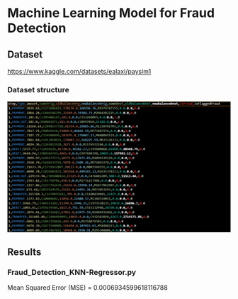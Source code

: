 # Machine Learning Model for Fraud Detection

## Dataset

https://www.kaggle.com/datasets/ealaxi/paysim1

### Dataset structure
![dataset structure](https://github.com/404fafnir/Fraud_Detection_ML/blob/main/img/Dataset_img.png)

## Results

### Fraud_Detection_KNN-Regressor.py
 Mean Squared Error (MSE) = 0.0006934599618116788 



